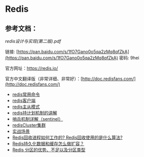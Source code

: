 # Redis

## 参考文档：

_redis设计与实现\(第二版\).pdf_

链接: [https://pan.baidu.com/s/1fO7Gano0o5qa2zMq8qfZkA](https://pan.baidu.com/s/1fO7Gano0o5qa2zMq8qfZkA) 密码: 9hei

官方网址：[https://redis.io/   ](https://redis.io/)

官方中文翻译版（非常详细、非常好）：[http://doc.redisfans.com/](http://doc.redisfans.com/)

* [redis常用命令](/redis/redischang-yong-ming-ling.md) 
* [redis客户端](/redis/rediske-hu-duan.md) 
* [redis主从模式](/redis/rediszhu-cong-mo-shi.md) 
* [redis持计划机制的讲解](/redis/redischi-ji-hua-ji-zhi-de-jiang-jie.md) 
* [哨兵机制详解（sentinel）](/redis/shao-bing-ji-zhi-xiang-jie.md)
* [redisCluster集群](/redis/redisclusterji-qun.md) 
* [实战场景](/redis/shi-zhan-chang-jing.md)
* [Redis回收进程如何工作的? Redis回收使用的是什么算法?](/redis/redishui-shou-jin-cheng-ru-he-gong-zuo-76843f-redis-hui-shou-shi-yong-de-shi-shi-yao-suan-6cd53f.md)
* [Redis持久化数据和缓存怎么做扩容？](/redis/redischi-jiu-hua-shu-ju-he-huan-cun-zen-yao-zuo-kuo-rong-ff1f.md)
* [Redis 分区的优势、不足以及分区类型](/redis/redis-fen-qu-de-you-shi-3001-bu-zu-yi-ji-fen-qu-lei-xing.md)



